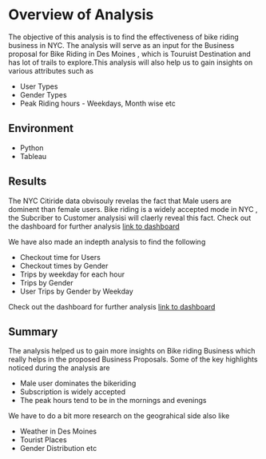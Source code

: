 # Overview of Analysis
 The objective of this analysis is to find the effectiveness of bike riding business in NYC. The analysis will serve as an input for the Business proposal for Bike Riding in Des Moines , which is Touruist Destination and has lot of trails to explore.This analysis will also help us to gain insights on various attributes such as
 - User Types
 - Gender Types 
 - Peak Riding hours - Weekdays, Month wise etc
 
 ##  Environment
 - Python
 - Tableau
 
 ## Results
 
The NYC Citiride data obvisouly revelas the fact that Male users are dominent than female users. Bike riding is a widely accepted mode in NYC , the Subcriber to Customer analysisi will claerly reveal this fact. Check out the dashboard for further analysis
[link to dashboard](https://public.tableau.com/shared/6QG9G44YK?:display_count=n&:origin=viz_share_link)

We have also made an indepth analysis to find the following
- Checkout time for Users
- Checkout times by Gender
- Trips by weekday for each hour
- Trips by Gender
- User Trips by Gender by Weekday

Check out the dashboard for further analysis
[link to dashboard](https://public.tableau.com/views/NYCCITIbikeAnalysis1/Story1?:language=en-US&publish=yes&:display_count=n&:origin=viz_share_link)
 
 ## Summary
 The analysis helped us to gain more insights on Bike riding Business which really helps in the proposed Business Proposals. Some of the key highlights noticed during the analysis are 
 - Male user dominates the bikeriding 
 - Subscription is widely accepted
 - The peak hours tend to be in the mornings and evenings

We have to do a bit more research on the geograhical side also like
- Weather in Des Moines
- Tourist Places
- Gender Distribution etc


 
 
 
 
 
 
 
